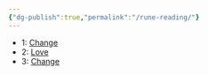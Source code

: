 ```yaml
---
{"dg-publish":true,"permalink":"/rune-reading/"}
---
```



<span><ul class="dataview dataview-ul dataview-result-list-root-ul"><li class="dataview-result-list-li"><span>1: <a data-tooltip-position="top" aria-label="Runes/Change.md" data-href="Runes/Change.md" href="Runes/Change.md" class="internal-link" target="_blank" rel="noopener">Change</a></span></li><li class="dataview-result-list-li"><span>2: <a data-tooltip-position="top" aria-label="Runes/Love.md" data-href="Runes/Love.md" href="Runes/Love.md" class="internal-link" target="_blank" rel="noopener">Love</a></span></li><li class="dataview-result-list-li"><span>3: <a data-tooltip-position="top" aria-label="Runes/Change.md" data-href="Runes/Change.md" href="Runes/Change.md" class="internal-link" target="_blank" rel="noopener">Change</a></span></li></ul></span>
